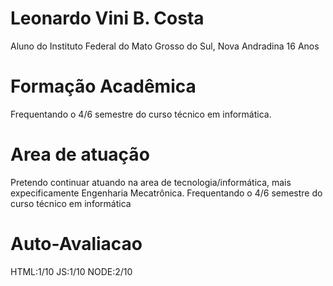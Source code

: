 # Leonardo Vini B. Costa
 
Aluno do Instituto Federal do Mato Grosso do Sul, Nova Andradina
16 Anos

# Formação Acadêmica

Frequentando o 4/6 semestre do curso técnico em informática.

# Area de atuação 

Pretendo continuar atuando na area de tecnologia/informática, mais expecificamente Engenharia Mecatrônica.
Frequentando o 4/6 semestre do curso técnico em informática

# Auto-Avaliacao

HTML:1/10
JS:1/10
NODE:2/10
